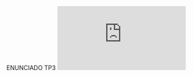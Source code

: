 ENUNCIADO TP3
![Enunciado-TP-03.pdf](https://github.com/user-attachments/files/17281207/Enunciado-TP-03.pdf)
